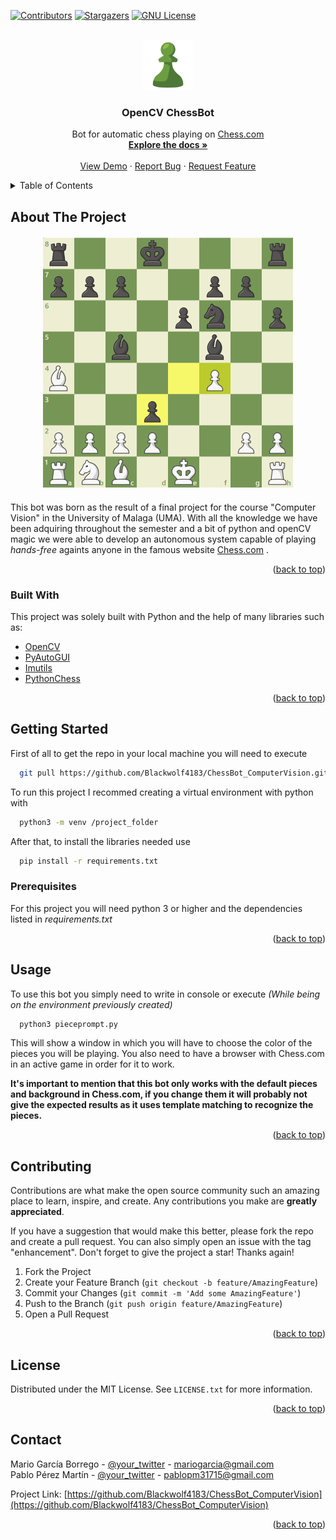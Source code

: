 <a name="readme-top"></a>



<!-- PROJECT SHIELDS -->
[![Contributors][contributors-shield]][contributors-url]
[![Stargazers][stars-shield]][stars-url]
[![GNU License][license-shield]][license-url]



<!-- PROJECT LOGO -->
<br />
<div align="center">
  <a href="https://github.com/Blackwolf4183/ChessBot_ComputerVision">
    <img src="images/logo.png" alt="Logo" width="80" height="80">
  </a>

  <h3 align="center">OpenCV ChessBot</h3>

  <p align="center">
    Bot for automatic chess playing on <a href="https://chess.com">Chess.com</a>
    <br />
    <a href="https://github.com/Blackwolf4183/ChessBot_ComputerVision"><strong>Explore the docs »</strong></a>
    <br />
    <br />
    <a href="https://github.com/Blackwolf4183/ChessBot_ComputerVision">View Demo</a>
    ·
    <a href="https://github.com/Blackwolf4183/ChessBot_ComputerVision/issues">Report Bug</a>
    ·
    <a href="https://github.com/Blackwolf4183/ChessBot_ComputerVision/issues">Request Feature</a>
  </p>
</div>



<!-- TABLE OF CONTENTS -->
<details>
  <summary>Table of Contents</summary>
  <ol>
    <li>
      <a href="#about-the-project">About The Project</a>
      <ul>
        <li><a href="#built-with">Built With</a></li>
      </ul>
    </li>
    <li>
      <a href="#getting-started">Getting Started</a>
      <ul>
        <li><a href="#prerequisites">Prerequisites</a></li>
      </ul>
    </li>
    <li><a href="#usage">Usage</a></li>
    <li><a href="#contributing">Contributing</a></li>
    <li><a href="#license">License</a></li>
    <li><a href="#contact">Contact</a></li>
    <li><a href="#acknowledgments">Acknowledgments</a></li>
  </ol>
</details>



<!-- ABOUT THE PROJECT -->
## About The Project
<div align="center" style="margin-top:20px; margin-bottom:20px">
  <img src="images/board.png" alt="Logo" width="400" height="400">
</div>

This bot was born as the result of a final project for the course "Computer Vision" in the University of Malaga (UMA). With all the knowledge we have been adquiring throughout the semester and a bit of python and openCV magic we were able to develop an autonomous system capable of playing *hands-free* againts anyone in the famous website <a href="https://Chess.com">Chess.com</a> . 


<p align="right">(<a href="#readme-top">back to top</a>)</p>



### Built With

This project was solely built with Python and the help of many libraries such as:  

* <a href="https://opencv.org/">OpenCV</a>
* <a href="https://pyautogui.readthedocs.io/en/latest/">PyAutoGUI</a>
* <a href="https://pypi.org/project/imutils/">Imutils</a>
* <a href="https://python-chess.readthedocs.io/en/latest/">PythonChess</a>


<p align="right">(<a href="#readme-top">back to top</a>)</p>



<!-- GETTING STARTED -->
## Getting Started

First of all to get the repo in your local machine you will need to execute
```sh
  git pull https://github.com/Blackwolf4183/ChessBot_ComputerVision.git
  ```


To run this project I recommed creating a virtual environment with python with 
```sh
  python3 -m venv /project_folder
  ```
After that, to install the libraries needed use 
```sh
  pip install -r requirements.txt
  ```

### Prerequisites

For this project you will need python 3 or higher and the dependencies listed in *requirements.txt*



<p align="right">(<a href="#readme-top">back to top</a>)</p>



<!-- USAGE EXAMPLES -->
## Usage

To use this bot you simply need to write in console or execute _(While being on the environment previously created)_
```sh
  python3 pieceprompt.py 
  ```

This will show a window in which you will have to choose the color of the pieces you will be playing. 
You also need to have a browser with Chess.com in an active game in order for it to work.

**It's important to mention that this bot only works with the default pieces and background in Chess.com, if you change them it will probably not give the expected results as it uses template matching to recognize the pieces.**


<p align="right">(<a href="#readme-top">back to top</a>)</p>







<!-- CONTRIBUTING -->
## Contributing

Contributions are what make the open source community such an amazing place to learn, inspire, and create. Any contributions you make are **greatly appreciated**.

If you have a suggestion that would make this better, please fork the repo and create a pull request. You can also simply open an issue with the tag "enhancement".
Don't forget to give the project a star! Thanks again!

1. Fork the Project
2. Create your Feature Branch (`git checkout -b feature/AmazingFeature`)
3. Commit your Changes (`git commit -m 'Add some AmazingFeature'`)
4. Push to the Branch (`git push origin feature/AmazingFeature`)
5. Open a Pull Request

<p align="right">(<a href="#readme-top">back to top</a>)</p>



<!-- LICENSE -->
## License

Distributed under the MIT License. See `LICENSE.txt` for more information.

<p align="right">(<a href="#readme-top">back to top</a>)</p>



<!-- CONTACT -->
## Contact
Mario García Borrego - [@your_twitter](https://twitter.com/your_username) - mariogarcia@gmail.com
</br>
Pablo Pérez Martín - [@your_twitter](https://twitter.com/your_username) - pablopm31715@gmail.com


Project Link: [https://github.com/Blackwolf4183/ChessBot_ComputerVision](https://github.com/Blackwolf4183/ChessBot_ComputerVision)

<p align="right">(<a href="#readme-top">back to top</a>)</p>





<!-- MARKDOWN LINKS & IMAGES -->
<!-- https://www.markdownguide.org/basic-syntax/#reference-style-links -->
[contributors-shield]: https://img.shields.io/github/contributors/Blackwolf4183/ChessBot_ComputerVision?style=for-the-badge
[contributors-url]: https://github.com/Blackwolf4183/ChessBot_ComputerVision/graphs/contributors
[forks-shield]: https://img.shields.io/github/forks/othneildrew/Best-README-Template.svg?style=for-the-badge
[forks-url]: https://github.com/Blackwolf4183/ChessBot_ComputerVision/network/members
[stars-shield]: https://img.shields.io/github/stars/Blackwolf4183/ChessBot_ComputerVision?style=for-the-badge
[stars-url]: https://github.com/Blackwolf4183/ChessBot_ComputerVision/stargazers
[issues-shield]: https://img.shields.io/github/issues/othneildrew/Best-README-Template.svg?style=for-the-badge
[issues-url]: https://github.com/Blackwolf4183/ChessBot_ComputerVision/issues
[license-shield]: https://img.shields.io/github/license/othneildrew/Best-README-Template.svg?style=for-the-badge
[license-url]: https://github.com/Blackwolf4183/ChessBot_ComputerVision/blob/master/LICENSE.txt
[linkedin-shield]: https://img.shields.io/badge/-LinkedIn-black.svg?style=for-the-badge&logo=linkedin&colorB=555
[linkedin-url]: https://linkedin.com/in/othneildrew
[product-screenshot]: images/board.png

